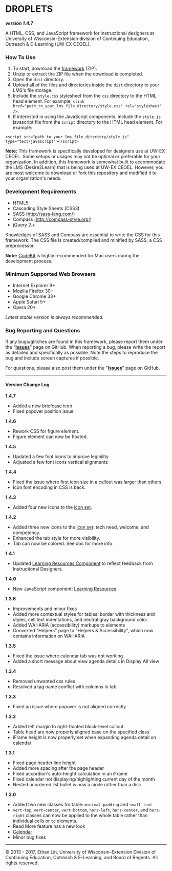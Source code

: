 # DROPLETS
**_version 1.4.7_**  

A HTML, CSS, and JavaScript framework for instructional designers at University of Wisconsin-Extension division of Continuing Education, Outreach &amp; E-Learning (UW-EX CEOEL).

### How To Use
1. To start, download the [framework](https://github.com/oel-mediateam/droplets/archive/master.zip) (ZIP).
2. Unzip or extract the ZIP file when the download is completed.
3. Open the `dist` directory.
4. Upload all of the files and directories inside the `dist` directory to your LMS's file storage.
5. Include the `style.css` stylesheet from the `css` directory to the HTML head element. For example, `<link href="path_to_your_lms_file_directory/style.css" rel="stylesheet" />`.
6. If interested in using the JavaScript components, include the `style.js` javascript file from the `script` directory to the HTML head element. For example:
```
<script src="path_to_your_lms_file_directory/style.js" type="text/javascript"></script>
```
**Note:** This framework is specifically developed for designers use at UW-EX CEOEL. Some setups or usages may not be optimal or preferable for your organization. In addition, this framework is somewhat built to accommodate the LMS (Desire2Learn) that is being used at UW-EX CEOEL. However, you are most welcome to download or fork this repository and modified it to your organization's needs.

### Development Requirements
* HTML5
* Cascading Style Sheets (CSS3)
* SASS (http://sass-lang.com/)
* Compass (http://compass-style.org/)
* jQuery 2.x

Knowledges of SASS and Compass are essential to write the CSS for this framework. The CSS file is created/compiled and minified by SASS, a CSS preprocessor.

**Note:** [CodeKit](https://incident57.com/codekit/) is highly recommended for Mac users during the development process.

### Minimum Supported Web Browsers
* Internet Explorer 9+
* Mozilla Firefox 30+
* Google Chrome 33+
* Apple Safari 5+
* Opera 20+

*Latest stable version is always recommended.*

### Bug Reporting and Questions
If any bugs/glitches are found in this framework, please report them under the "**[Issues](https://github.com/oel-mediateam/droplets/issues)**" page on GitHub. When reporting a bug, please write the report as detailed and specifically as possible. Note the steps to reproduce the bug and include screen captures if possible.

For questions, please also post them under the "**[Issues](https://github.com/oel-mediateam/droplets/issues)**" page on GitHub.

---
#### Version Change Log

**1.4.7**
* Added a new briefcase icon
* Fixed popover position issue

**1.4.6**
* Rework CSS for figure element.
* Figure element can now be floated.

**1.4.5**
* Updated a few font icons to improve legibility
* Adjusted a few font icons vertical alignments

**1.4.4**
* Fixed the issue where first icon size in a callout was larger than others.
* Icon font encoding in CSS is back.

**1.4.3**
* Added four new icons to the [icon set](https://media.uwex.edu/app/droplets/icons.html).

**1.4.2**
* Added three new icons to the [icon set](https://media.uwex.edu/app/droplets/icons.html): tech need, welcome, and competency.
* Enhanced the tab style for more visibility.
* Tab can now be colored. See doc for more info.

**1.4.1**
* Updated [Learning Resources Component](https://media.uwex.edu/app/droplets/learning_resources.html) to reflect feedback from Instructional Designers.

**1.4.0**
* New JavaScript component: [Learning Resources](https://media.uwex.edu/app/droplets/learning_resources.html)

**1.3.6**
* Improvements and minor fixes
* Added more contextual styles for tables: border with thickness and styles, cell text indentations, and neutral gray background color
* Added WAI-ARIA (accessibility) markups to elements
* Converted "Helpers" page to "Helpers & Accessibility", which now contains information on WAI-ARIA

**1.3.5**
* Fixed the issue where calendar tab was not working
* Added a short message about view agenda details in Display All view

**1.3.4**
* Removed unwanted css rules
* Resolved a tag name conflict with columns in tab

**1.3.3**
* Fixed an issue where popover is not aligned correctly

**1.3.2**
* Added left margin to right-floated block-level callout
* Table head are now properly aligned base on the specified class
* iFrame height is now properly set when expanding agenda detail on calendar

**1.3.1**
* Fixed page header line height
* Added more spacing after the page header
* Fixed accordion's auto-height calculation in an iFrame
* Fixed calendar not displaying/highlighting current day of the month
* Nested unordered list bullet is now a circle rather than a disc

**1.3.0**
* Added two new classes for table: `minimal-padding` and `small-text`
* `vert-top`, `vert-center`, `vert-bottom`, `horz-left`, `horz-center`, and `horz-right` classes can now be applied to the whole table rather than individual cells or `td` elements.
* Read More feature has a new look
* [Calendar](https://media.uwex.edu/app/droplets/calendar.html)
* Minor bug fixes

---
&copy; 2013 - 2017. Ethan Lin, University of Wisconsin-Extension Division of Continuing Education, Outreach & E-Learning, and Board of Regents. All rights reserved.
